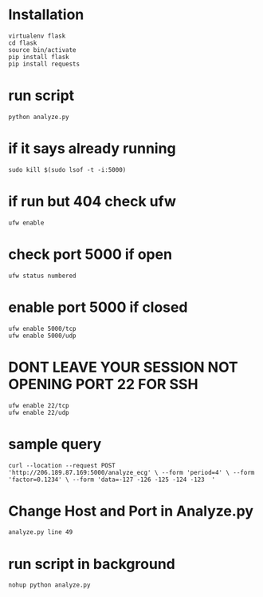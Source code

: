 # Installation
`virtualenv flask` <br>
`cd flask`<br>
`source bin/activate`<br>
`pip install flask`<br>
`pip install requests`<br>

# run script
`python analyze.py`<br>

# if it says already running
`sudo kill $(sudo lsof -t -i:5000)`<br>

# if run but 404 check ufw
`ufw enable`<br>

# check port 5000 if open
`ufw status numbered`<br>

# enable port 5000 if closed
`ufw enable 5000/tcp`<br>
`ufw enable 5000/udp`<br>

# DONT LEAVE YOUR SESSION NOT OPENING PORT 22 FOR SSH
`ufw enable 22/tcp`<br>
`ufw enable 22/udp`<br>

# sample query
`curl --location --request POST 'http://206.189.87.169:5000/analyze_ecg' \
--form 'period=4' \
--form 'factor=0.1234' \
--form 'data=-127 -126 -125 -124 -123  '`


# Change Host and Port in Analyze.py
`analyze.py line 49`<br>

# run script in background
`nohup python analyze.py`<br>
